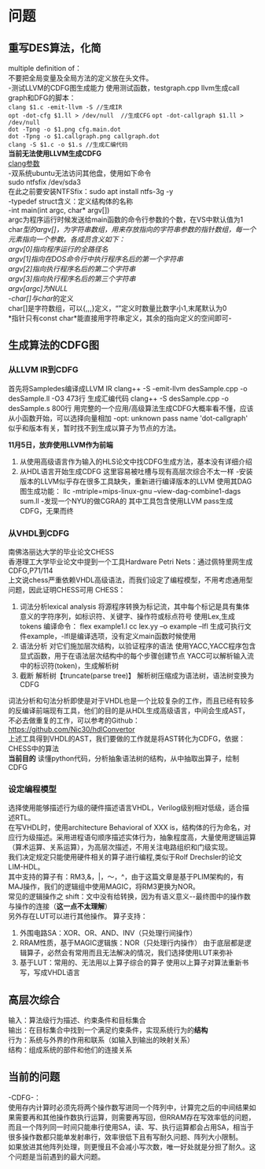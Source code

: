 # 问题
## 重写DES算法，化简
multiple definition of：  
不要把全局变量及全局方法的定义放在头文件。  
-测试LLVM的CDFG图生成能力
使用测试函数，testgraph.cpp
llvm生成call graph和DFG的脚本：  
`clang $1.c -emit-llvm -S //生成IR`   
`opt -dot-cfg $1.ll > /dev/null  //生成CFG`
`opt -dot-callgraph $1.ll > /dev/null`  
`dot -Tpng -o $1.png cfg.main.dot`  
`dot -Tpng -o $1.callgraph.png callgraph.dot`  
`clang -S $1.c -o $1.s //生成汇编代码`  
**当前无法使用LLVM生成CDFG**  
[clang参数](https://www.jianshu.com/p/96058bf1ecc2)  
-双系统ubuntu无法访问其他盘，使用如下命令  
sudo  ntfsfix /dev/sda3  
在此之前要安装NTFSfix：sudo apt install ntfs-3g -y  
-typedef struct含义：定义结构体的名称  
-int main(int argc, char* argv[])  
argc为程序运行时候发送给main函数的命令行参数的个数，在VS中默认值为1  
char*型的argv[]，为字符串数组，用来存放指向的字符串参数的指针数组，每一个元素指向一个参数。各成员含义如下：  
argv[0]指向程序运行的全路径名  
argv[1]指向在DOS命令行中执行程序名后的第一个字符串  
argv[2]指向执行程序名后的第二个字符串  
argv[3]指向执行程序名后的第三个字符串  
argv[argc]为NULL  
-char[]与char*的定义  
char[]是字符数组，可以{,,,}定义，“”定义时数量比数字小1,末尾默认为0  
\*指针只有const char*能直接用字符串定义，其余的指向定义的空间即可-
## 生成算法的CDFG图
### 从LLVM IR到CDFG
首先将Sampledes编译成LLVM IR
clang++ -S -emit-llvm desSample.cpp -o desSample.ll -O3
473行
生成汇编代码
clang++ -S desSample.cpp -o desSample.s
800行
用完整的一个应用/高级算法生成CDFG大概率看不懂，应该从小函数开始，可以选择向量相加
-opt: unknown pass name 'dot-callgraph'
似乎和版本有关，暂时找不到生成以算子为节点的方法。  

**11月5日，放弃使用LLVM作为前端**
1. 从使用高级语言作为输入的HLS论文中找CDFG生成方法，基本没有详细介绍
2. 从HDL语言开始生成CDFG 这里容易被吐槽与现有高层次综合不太一样
-安装版本的LLVM似乎存在很多工具缺失，重新进行编译版本的LLVM 
使用其DAG图生成功能：
llc -mtriple=mips-linux-gnu –view-dag-combine1-dags sum.ll
-发现一个NYU的做CGRA的
其中工具包含使用LLVM pass生成CDFG，无果而终

### 从VHDL到CDFG
南佛洛丽达大学的毕业论文CHESS  
香港理工大学毕业论文中提到一个工具Hardware Petri Nets：通过佩特里网生成CDFG,P71/114  
   上文说chess严重依赖VHDL高级语法，而我们设定了编程模型，不用考虑通用型问题，因此证明CHESS可用
CHESS：
1. 词法分析lexical analysis
   将源程序转换为标记流，其中每个标记是具有集体意义的字符序列，如标识符、关键字、操作符或标点符号
   使用Lex,生成tokens
   编译命令：
   flex example1.l
   cc lex.yy –o example –lfl
   生成可执行文件example，-lfl是编译选项，没有定义main函数时候使用
2. 语法分析
   对它们施加层次结构，以验证程序的语法
   使用YACC,YACC程序包含显式函数，用于在语法层次结构中的每个步骤创建节点
   YACC可以解析输入流中的标识符(token)，生成解析树
3. 截断 解析树【truncate(parse tree)】
   解析树压缩成为语法树，语法树变换为CDFG  

词法分析和句法分析即使是对于VHDL也是一个比较复杂的工作，而且已经有较多的反编译前端现有工具，他们的目的是从HDL生成高级语言，中间会生成AST，不必去做重复的工作，可以参考的Github：https://github.com/Nic30/hdlConvertor  
上述工具得到VHDL的AST，我们要做的工作就是将AST转化为CDFG，依据：CHESS中的算法  
**当前目的**
读懂python代码，分析抽象语法树的结构，从中抽取出算子，绘制CDFG




### 设定编程模型
选择使用能够描述行为级的硬件描述语言VHDL，Verilog级别相对低级，适合描述RTL。  
在写VHDL时，使用architecture Behavioral of XXX is，结构体的行为命名，对应行为级描述。采用进程语句顺序描述实体行为，抽象程度高，大量使用逻辑运算（算术运算、关系运算），为高层次描述，不用关注电路组织和门级实现。  
我们决定规定只能使用硬件相关的算子进行编程,类似于Rolf Drechsler的论文LIM-HDL。  
其中支持的算子有：RM3,&，|，～，^，由于这篇文章是基于PLIM架构的，有MAJ操作，我们的逻辑组中使用MAGIC，将RM3更换为NOR。  
常见的逻辑操作之 shift：文中没有给转换，因为有语义意义--最终图中的操作数与操作的连接（**这一点不太理解**）  
另外存在LUT可以进行其他操作。
算子支持：
1. 外围电路SA：XOR、OR、AND、INV（只处理行间操作）
2. RRAM性质，基于MAGIC逻辑族：NOR（只处理行内操作）
由于底层都是逻辑算子，必然会有常用而且无法解决的情况，我们选择使用LUT来弥补
3. 基于LUT：常用的、无法用以上算子综合的算子
使用以上算子对算法重新书写，写成VHDL语言




## 高层次综合
输入：算法级行为描述、约束条件和目标集合  
输出：在目标集合中找到一个满足约束条件，实现系统行为的**结构**  
行为：系统与外界的作用和联系（如输入到输出的映射关系）  
结构：组成系统的部件和他们的连接关系  



## 当前的问题
-CDFG-：  
使用存内计算时必须先将两个操作数写进同一个阵列中，计算完之后的中间结果如果需要再和其他操作数执行运算，则需要再写回，但RRAM存在写效率低的问题，而且一个阵列同一时间只能串行使用SA，读、写、执行运算都会占用SA，相当于很多操作数都只能单发射串行，效率很低下且有写耐久问题、阵列大小限制。  
如果放进其他阵列处理，则更慢且不会减小写次数，唯一好处就是分担了耐久。这个问题是当前遇到的最大问题。